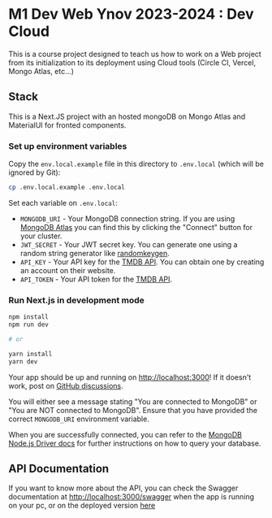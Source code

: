 # M1 Dev Web Ynov 2023-2024 : Dev Cloud

This is a course project designed to teach us how to work on a Web project from its initialization to its deployment using Cloud tools (Circle CI, Vercel, Mongo Atlas, etc...)

## Stack

This is a Next.JS project with an hosted mongoDB on Mongo Atlas and MaterialUI for fronted components.

### Set up environment variables

Copy the `env.local.example` file in this directory to `.env.local` (which will be ignored by Git):

```bash
cp .env.local.example .env.local
```

Set each variable on `.env.local`:

- `MONGODB_URI` - Your MongoDB connection string. If you are using [MongoDB Atlas](https://mongodb.com/atlas) you can find this by clicking the "Connect" button for your cluster.
- `JWT_SECRET` - Your JWT secret key. You can generate one using a random string generator like [randomkeygen](https://randomkeygen.com/).
- `API_KEY` - Your API key for the [TMDB API](https://developer.themoviedb.org/reference/intro/getting-started). You can obtain one by creating an account on their website.
- `API_TOKEN` - Your API token for the [TMDB API](https://developer.themoviedb.org/reference/intro/getting-started). 


### Run Next.js in development mode

```bash
npm install
npm run dev

# or

yarn install
yarn dev
```

Your app should be up and running on [http://localhost:3000](http://localhost:3000)! If it doesn't work, post on [GitHub discussions](https://github.com/vercel/next.js/discussions).

You will either see a message stating "You are connected to MongoDB" or "You are NOT connected to MongoDB". Ensure that you have provided the correct `MONGODB_URI` environment variable.

When you are successfully connected, you can refer to the [MongoDB Node.js Driver docs](https://mongodb.github.io/node-mongodb-native/3.4/tutorials/collections/) for further instructions on how to query your database.

## API Documentation
If you want to know more about the API, you can check the Swagger documentation at [http://localhost:3000/swagger](http://localhost:3000/swagger) when the app is running on your pc, or on the deployed version [here](https://ynov-m1-dev-cloud-40e05wxpl-fabio-garcias-projects.vercel.app/swagger)

